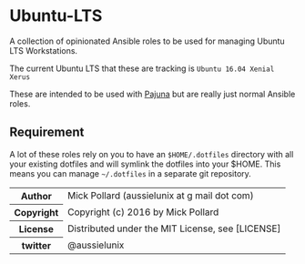 # Ubuntu-LTS

A collection of opinionated Ansible roles to be used for managing Ubuntu LTS Workstations.

The current Ubuntu LTS that these are tracking is `Ubuntu 16.04 Xenial Xerus`

These are intended to be used with [Pajuna](https://github.com/pajuna/mystation) but are really just normal Ansible roles.

## Requirement

A lot of these roles rely on you to have an `$HOME/.dotfiles` directory with all your existing dotfiles and will symlink the dotfiles into your $HOME. This means you can manage `~/.dotfiles` in a separate git repository.

<table>
  <tr>
    <th>Author</th><td>Mick Pollard (aussielunix at g mail dot com)</td>
  </tr>
  <tr>
    <th>Copyright</th><td>Copyright (c) 2016 by Mick Pollard</td>
  </tr>
  <tr>
    <th>License</th><td>Distributed under the MIT License, see [LICENSE]</td>
  </tr>
  <tr>
    <th>twitter </th><td>@aussielunix</td>
  </tr>
</table>


